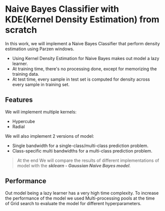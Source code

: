 # Naive Bayes Classifier with KDE(Kernel Density Estimation) from scratch

In this work, we will implement a Naive Bayes Classifier that perform density estimation using Parzen windows.

* Using Kernel Density Estimation for Naive Bayes makes out model a lazy learner. 
* At training time, there's no processing done, except for memorizing the training data.
* At test time, every sample in test set is computed for density across every sample in training set.

## Features 

We will implement multiple kernels:
* Hypercube
* Radial

We will also implement 2 versions of model:
* Single bandwidth for a single-class/multi-class prediction problem.
* Class-specific multi bandwidths for a multi-class prediction problem. 

> At the end We will compare the results of different implementations of model with the ***sklearn - Gaussian Naive Bayes model***.


## Performance

Out model being a lazy learner has a very high time complexity. To increase the performance of the model we used Multi-processing pools at the time of Grid search to evaluate the model for different hyperparameters.
